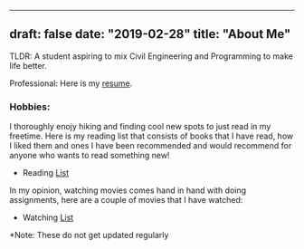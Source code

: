 
---
draft: false
date: "2019-02-28"
title: "About Me"
---
TLDR: A student aspiring to mix Civil Engineering and Programming to make life better. 

Professional: 
Here is my [resume](https://resume.creddle.io/resume/3l8desh8y5w).

### Hobbies: 

I thoroughly enojy hiking and finding cool new spots to just read in my freetime. Here is my reading list that consists of books that I have read, how I liked them and ones I have been recommended and would recommend for anyone who wants to read something new! 

- Reading [List](https://nishthasharma.notion.site/Reading-List-b8879defe4f14eb1bec1f870705b6946)

In my opinion, watching movies comes hand in hand with doing assignments, here are a couple of movies that I have watched:
- Watching [List](https://nishthasharma.notion.site/Watchlist-18eaa14544f54f5c8ae1cc0ea55d1ed4)

*Note: These do not get updated regularly 
